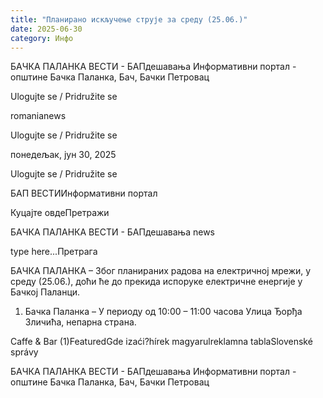 ```yaml
---
title: "Планирано искључење струје за среду (25.06.)"
date: 2025-06-30
category: Инфо
---
```


БАЧКА ПАЛАНКА ВЕСТИ - БАПдешавања Информативни портал - општине Бачка Паланка, Бач, Бачки Петровац

Ulogujte se / Pridružite se

romanianews

Ulogujte se / Pridružite se

понедељак, јун 30, 2025

Ulogujte se / Pridružite se

БАП ВЕСТИИнформативни портал

Куцајте овдеПретражи

БАЧКА ПАЛАНКА ВЕСТИ - БАПдешавања news

type here...Претрага

БАЧКА ПАЛАНКА – Због планираних радова на електричној мрежи, у среду (25.06.), доћи ће до прекида испоруке електричне енергије у Бачкој Паланци.

1. Бачка Паланка – У периоду од 10:00 – 11:00 часова
Улица Ђорђа Зличића, непарна страна.

Caffe & Bar (1)FeaturedGde izaći?hírek magyarulreklamna tablaSlovenské správy

БАЧКА ПАЛАНКА ВЕСТИ - БАПдешавања Информативни портал - општине Бачка Паланка, Бач, Бачки Петровац
